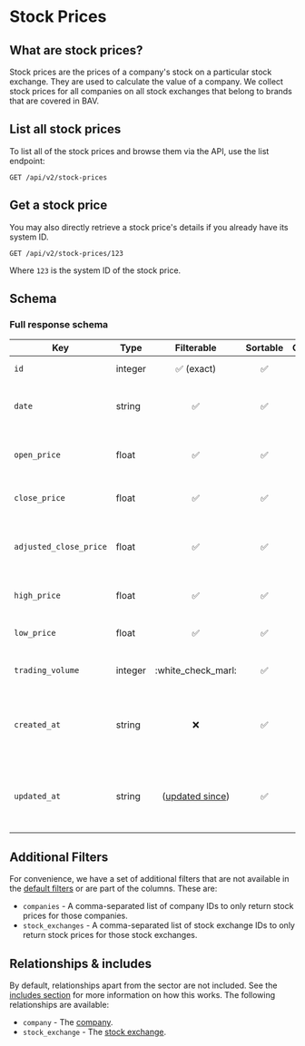 # Stock Prices

## What are stock prices?

Stock prices are the prices of a company's stock on a particular stock exchange. They are used to calculate the value of
a company. We collect stock prices for all companies on all stock exchanges that belong to brands that are covered in
BAV.

## List all stock prices

To list all of the stock prices and browse them via the API, use the list endpoint:

```http request
GET /api/v2/stock-prices
```

## Get a stock price

You may also directly retrieve a stock price's details if you already have its system ID.

```http request
GET /api/v2/stock-prices/123
```

Where `123` is the system ID of the stock price.

## Schema

### Full response schema

| Key                    | Type    |                Filterable                 |      Sortable      |    Configurable    | Description                                                |
|------------------------|---------|:-----------------------------------------:|:------------------:|:------------------:|------------------------------------------------------------|
| `id`                   | integer |        :white_check_mark: (exact)         | :white_check_mark: | :white_check_mark: | The system ID.                                             |
| `date`                 | string  |            :white_check_mark:             | :white_check_mark: | :white_check_mark: | The date for the stock price value.                        |
| `open_price`           | float   |            :white_check_mark:             | :white_check_mark: | :white_check_mark: | The opening price for the day.                             |
| `close_price`          | float   |            :white_check_mark:             | :white_check_mark: | :white_check_mark: | The closing price for the day.                             |
| `adjusted_close_price` | float   |            :white_check_mark:             | :white_check_mark: | :white_check_mark: | The adjusted closing price for the day.                    |
| `high_price`           | float   |            :white_check_mark:             | :white_check_mark: | :white_check_mark: | The highest price for the day.                             |
| `low_price`            | float   |            :white_check_mark:             | :white_check_mark: | :white_check_mark: | The lowest price for the day.                              |
| `trading_volume`       | integer |            :white_check_marl:             | :white_check_mark: | :white_check_mark: | The amount of trades for the day.                          |
| `created_at`           | string  |                    :x:                    | :white_check_mark: | :white_check_mark: | A datetime string when this stock price was first created. |
| `updated_at`           | string  | ([updated since](../customizing/filters)) | :white_check_mark: | :white_check_mark: | A datetime string when this stock price was last updated.  |

## Additional Filters

For convenience, we have a set of additional filters that are not available in
the [default filters](../customizing/filters.md) or are part of the columns. These are:

- `companies` - A comma-separated list of company IDs to only return stock prices for those companies.
- `stock_exchanges` - A comma-separated list of stock exchange IDs to only return stock prices for those stock
  exchanges.

## Relationships & includes

By default, relationships apart from the sector are not included. See
the [includes section](../customizing/includes) for more information on how this works. The following relationships
are available:

- `company` - The [company](companies.md).
- `stock_exchange` - The [stock exchange](stock-exchanges.md).

